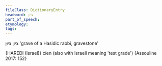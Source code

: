 ```yaml
---
fileClass: DictionaryEntry
headword: ציון
part_of_speech: 
etymology: 
tags: 
---
```

ציון
צִיּוּן
'grave of a Hasidic rabbi, gravestone'

{HAREDI (Israel)}
cíen (also with Israeli meaning 'test grade') {Assouline 2017: 152}